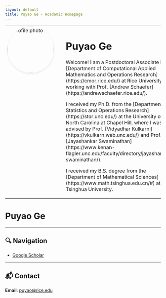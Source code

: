 ```yaml
---
layout: default
title: Puyao Ge - Academic Homepage
---
```

<table style="width:100%; max-width:900px; margin:auto;">
  <tr>
    <td style="width:160px; vertical-align:top; padding-right:30px;">
      <img src="profile.jpg" alt="Profile photo" style="width:150px; border-radius:50%; box-shadow:0 2px 6px rgba(0,0,0,0.1);" />
    </td>
    <td style="vertical-align:top;">
      <h1>Puyao Ge</h1>
      <p>
      Welcome! I am a Postdoctoral Associate in the [Department of Computational Applied Mathematics and Operations Research](https://cmor.rice.edu/) at Rice University, working with Prof. [Andrew Schaefer](https://andrewschaefer.rice.edu/).
      </p>
      <p>
        I received my Ph.D. from the [Department of Statistics and Operations Research](https://stor.unc.edu/) at the University of North Carolina at Chapel Hill, where I was advised by Prof. [Vidyadhar Kulkarni](https://vkulkarn.web.unc.edu/) and Prof. [Jayashankar Swaminathan](https://www.kenan-flagler.unc.edu/faculty/directory/jayashankar-swaminathan/).
      </p>
      <p>
        I received my B.S. degree from the [Department of Mathematical Sciences](https://www.math.tsinghua.edu.cn/#) at Tsinghua University.
      </p>
    </td>
  </tr>
</table>



# Puyao Ge


---

## 🔍 Navigation
- [Google Scholar](https://scholar.google.com/citations?user=eNtU8A4AAAAJ&hl=zh-CN&oi=ao) 

---

## 📬 Contact
**Email**: puyao@rice.edu
 
